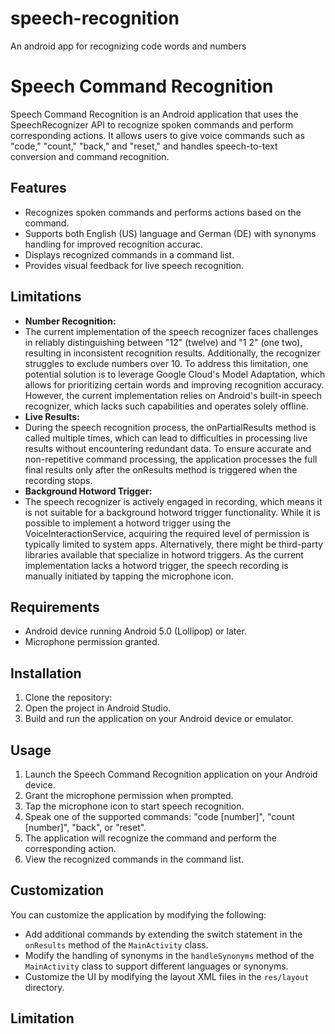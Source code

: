 # speech-recognition
An android app for recognizing code words and numbers
# Speech Command Recognition

Speech Command Recognition is an Android application that uses the SpeechRecognizer API to recognize spoken commands and perform corresponding actions.
It allows users to give voice commands such as "code," "count," "back," and "reset," and handles speech-to-text conversion and command recognition.

## Features

- Recognizes spoken commands and performs actions based on the command.
- Supports both English (US) language and German (DE) with synonyms handling for improved recognition accurac.
- Displays recognized commands in a command list.
- Provides visual feedback for live speech recognition.


## Limitations

- **Number Recognition:** 
- The current implementation of the speech recognizer faces challenges in reliably distinguishing between "12" (twelve) and "1 2" (one two), resulting in inconsistent recognition results. Additionally, the recognizer struggles to exclude numbers over 10. To address this limitation, one potential solution is to leverage Google Cloud's Model Adaptation, which allows for prioritizing certain words and improving recognition accuracy. However, the current implementation relies on Android's built-in speech recognizer, which lacks such capabilities and operates solely offline.
- **Live Results:** 
- During the speech recognition process, the onPartialResults method is called multiple times, which can lead to difficulties in processing live results without encountering redundant data. To ensure accurate and non-repetitive command processing, the application processes the full final results only after the onResults method is triggered when the recording stops.
- **Background Hotword Trigger:** 
- The speech recognizer is actively engaged in recording, which means it is not suitable for a background hotword trigger functionality. While it is possible to implement a hotword trigger using the VoiceInteractionService, acquiring the required level of permission is typically limited to system apps. Alternatively, there might be third-party libraries available that specialize in hotword triggers. As the current implementation lacks a hotword trigger, the speech recording is manually initiated by tapping the microphone icon.

## Requirements

- Android device running Android 5.0 (Lollipop) or later.
- Microphone permission granted.

## Installation

1. Clone the repository:
2. Open the project in Android Studio.
3. Build and run the application on your Android device or emulator.

## Usage

1. Launch the Speech Command Recognition application on your Android device.
2. Grant the microphone permission when prompted.
3. Tap the microphone icon to start speech recognition.
4. Speak one of the supported commands: "code [number]", "count [number]", "back", or "reset".
6. The application will recognize the command and perform the corresponding action.
7. View the recognized commands in the command list.

## Customization

You can customize the application by modifying the following:

- Add additional commands by extending the switch statement in the `onResults` method of the `MainActivity` class.
- Modify the handling of synonyms in the `handleSynonyms` method of the `MainActivity` class to support different languages or synonyms.
- Customize the UI by modifying the layout XML files in the `res/layout` directory.


## Limitation
